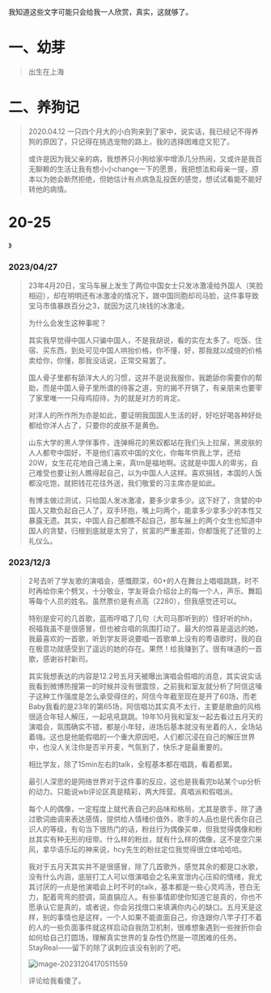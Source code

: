 我知道这些文字可能只会给我一人欣赏，真实，这就够了。

# 一、幼芽

> 出生在上海





# 二、养狗记

> 2020.04.12 一只四个月大的小白狗来到了家中，说实话，我已经记不得养狗的原因了，只记得在挑选宠物的路上，我的选择困难症又犯了。
>
> 或许是因为我父亲的病，我想养只小狗给家中增添几分热闹，又或许是我百无聊赖的生活让我有想小小change一下的愿景，我把想法和母亲一提，原本以为她会断然拒绝，但她估计有点病急乱投医的感觉，想试试看能不能好转他的病情。



# 20-25

》





### 2023/04/27

> 23年4月20日，宝马车展上发生了两位中国女士只发冰激凌给外国人（笑脸相迎），却在明明还有冰激凌的情况下，跟中国同胞却司马脸，这件事导致宝马市值暴跌百分之3，就因为这几块钱的冰激凌。
>
> 为什么会发生这种事呢？
>
> 其实我早觉得中国人只骗中国人，不是我胡说，看的实在太多了。吃饭、住宿、买东西，到处可见中国人哄抬价格，你不懂，好，那我就以成倍的价格卖给你，你懂，那我没话说，正常交易罢了。
>
> 国人骨子里都有舔洋大人的习惯，这并不是说我服你，我跪舔你需要你的帮助，而是中国人骨子里所谓的待客之道，穷的揭不开锅了，有亲朋来也要宰了家里唯一一只母鸡招待，为的就是对方的肯定。
>
> 对洋人的所作所为亦是如此，要证明我国国人生活的好，好吃好喝各种好处都给你洋人占了，只要你的皮肤不是黄色。
>
> 山东大学的黑人学伴事件，连弹棉花的黑奴都站在我们头上拉屎，黑皮肤的人人都夸中国好，不是他们喜欢中国的文化，你每年供我上学，还给20W，女生花花地自己涌上来，真tm是福地啊。这就是中国人的卑劣，自己难受也要让别人瞧得起自己，以为中国人人这样。喜欢捐钱，本国的人饭都没吃饱，就把钱花花往外送，我们敬爱的习主席亦是如此。
>
> 有博主做过测试，只给国人发冰激凌，要多少拿多少。这下好了，贪婪的中国人又欺负起自己人了，双手环抱，嘴上叼两个，能拿多少拿多少的本性又暴露无遗。其实，中国人自己都瞧不起自己，那车展上的两个女生也知道中国人的贪婪，归根到底就是太穷了，贫富的严重差距，你都饿死了还管的上礼仪么。



### 2023/12/3

> 2号去听了学友歌的演唱会，感慨颇深，60+的人在舞台上唱唱跳跳，时不时再给你来个劈叉，十分敬业，学友哥会介绍台上的每一个人，声乐、舞蹈等每个人员的姓名。虽然票价是有点高（2280），但我感觉还可以。
>
> 特别是安可的几首歌，蓝雨哼唱了几句（大司马那听到的）怪好听的hh，祝福我虽不是很感冒，但也被合唱的氛围打动了。最大的惊喜是遥远的她，我最喜欢的一首歌，听到学友哥说要唱一首歌单上没有的粤语歌时，我的自在极意功就感受到了遥远的她的存在。果然！给我赚到了。很有味道的一首歌，感谢谷村新司。
>
> 其实我想表达的内容是12.2号五月天被曝出演唱会假唱的消息，其实说实话我看到微博热搜第一的时候并没有很震惊，之前我和室友就分析了阿信这嗓子这种工作强度是怎么承受得住的，阿信今年截至现在是开了60场，而老Baby我看的是23年的第65场，阿信唱功其实真不太行，主要是歌曲的风格很适合年轻人解压，一起吼吼跳跳。19年10月我和室友一起去看过五月天的演唱会，氛围确实不错，都是小年轻，进场后基本就没有坐着的人，全场站着嗨。这也是他能假唱的一个重大原因吧，人们都沉浸在自己的解压世界中，也没人关注你是否半开麦，气氛到了，快乐才是最重要的。
>
> 相比学友，除了15min左右的talk，全程基本都在唱跳，看着都累。
>
> 最引人深思的是网络世界对于这件事的反应，这也是我看完b站某个up分析的动力。只能说wb评论区真是精彩，两大阵营。真唱派和假唱派。
>
> 每个人的偶像，一定程度上就代表自己的品味和格局，尤其是歌手，除了通过歌词曲调来表达感情，提供给人情绪价值外，歌手的人品也是代表你自己识人的等级，有句当下很热门的话，粉丝行为偶像买单，但我觉得偶像和粉丝其实有种无形的纽带。什么样的粉丝，就有什么样的偶像，这不是空穴来风，拿华语乐坛的神来说，hcy先生的粉丝定位我觉得很立体哈哈哈。
>
> 我对于五月天其实并不是很感冒，除了几首歌外，感觉其余的都是口水歌，没有什么内涵，底层打工人可以借演唱会之名来宣泄内心压抑的情绪，我尤其讨厌的一点是他演唱会上时不时的talk，基本都是一些心灵鸡汤，苍白无力，配着弯弯的腔调，简直膈应人。有些事情即使你知道它是真的，你也不愿承认它是真的，或者说，你会另找借口来填满你内心的缺口。五月天是这样，别的事情也是这样，一个人如果不能直面自己，你连跟你八竿子打不着的人的一些负面事件就这样启动自我防卫机制，很难想象遇到一些挫折你会如何给自己打圆场，理解真实世界的复杂性仍然是一项困难的任务。StayReal——留下的除了讽刺应该没有别的了吧。
>
> ![image-20231204170511559](C:\Users\admin\AppData\Roaming\Typora\typora-user-images\image-20231204170511559.png)
>
> 评论给我看傻了。